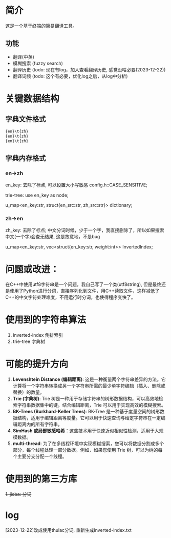 # 简介

这是一个基于终端的简易翻译工具。

## 功能

- 翻译(中英)
- 模糊搜索 (fuzzy search)
- 翻译历史 (todo: 现在有log，加入查看翻译历史, 感觉没啥必要(2023-12-22))
- 翻译词频 (todo: 这个有必要，优化log之后，从log中分析)

# 关键数据结构

## 字典文件格式

```txt
{en}\t{zh}
{en}\t{zh}
{en}\t{zh}
```

## 字典内存格式

### en->zh

en_key: 去除了标点, 可以设置大小写敏感 config.h::CASE_SENSITIVE;

trie-tree: use en_key as node;

u_map<en_key:str, struct{en_src:str, zh_src:str}> dictionary;

### zh->en

zh_key: 去除了标点; 中文分词时候，少于一个字，我直接删除了，所以如果搜索中文(一个字)会查无结果, 这是故意地，不是bug

u_map<en_key:str, vec<struct{en_key:str, weight:int>> InvertedIndex;

# 问题或改进：

在C++中使用utf8字符串是一个问题，我自己写了一个类(utf8string), 但是最终还是使用了Python进行分词，直接序列化到文件，用C++读取文件，这样减低了C++的中文字符处理难度，不用运行时分词，也使得程序变快了。

# 使用到的字符串算法

1. inverted-index 倒排索引
2. trie-tree 字典树

# 可能的提升方向

1. **Levenshtein Distance (编辑距离)**: 这是一种衡量两个字符串差异的方法。它计算将一个字符串转换成另一个字符串所需的最少单字符编辑（插入、删除或替换）的数量。
2. **Trie (字典树)**: Trie 树是一种用于存储字符串的树形数据结构，可以高效地检索字符串数据集中的键。结合编辑距离，Trie 可以用于实现高效的模糊搜索。
3. **BK-Trees (Burkhard-Keller Trees)**: BK-Tree 是一种基于度量空间的树形数据结构，适用于编辑距离等度量。它可以用于快速查询与给定字符串在一定编辑距离内的所有字符串。
4. **SimHash 或局部敏感哈希**：这些技术用于快速近似相似性检测，适用于大规模数据。
5. **multi-thread**: 为了在多线程环境中实现模糊搜索，您可以将数据分割成多个部分，每个线程处理一部分数据。例如，如果您使用 Trie 树，可以为树的每个主要分支分配一个线程。

# 使用到的第三方库

~~1. jieba: 分词~~

# log
[2023-12-22]改成使用thulac分词, 重新生成inverted-index.txt
